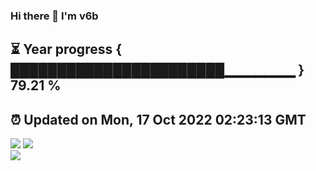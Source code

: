 ### Hi there 👋  I'm v6b  
⏳ Year progress { ███████████████████████▁▁▁▁▁▁▁ } 79.21 %
---
⏰ Updated on Mon, 17 Oct 2022 02:23:13 GMT
---
![](https://github-readme-stats.vercel.app/api?username=v6b&bg_color=30,e96443,904e95&title_color=fff&text_color=fff&layout=compact)
![](https://github-readme-stats.vercel.app/api/top-langs/?username=v6b&layout=compact&bg_color=30,e96443,904e95&title_color=fff&text_color=fff)  
![](https://gcore.jsdelivr.net/gh/v6b/v6b@main/assets/github-contribution-grid-snake.svg)

